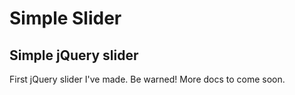 # Simple Slider

## Simple jQuery slider

First jQuery slider I've made. Be warned! More docs to come soon.